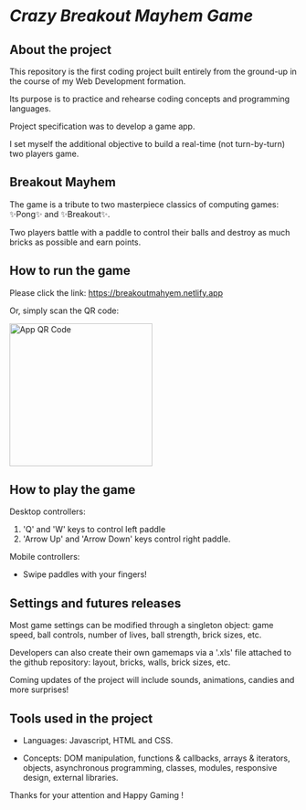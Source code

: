 
# _Crazy Breakout Mayhem Game_


## About the project


 This repository is the first coding project built entirely from the ground-up in the course of my Web Development formation.

 Its purpose is to practice and rehearse coding concepts and programming languages.

 Project specification was to develop a game app.
 
 I set myself the additional objective to build a real-time (not turn-by-turn) two players game.


## Breakout Mayhem

The game is a tribute to two masterpiece classics of computing games: ✨Pong✨ and ✨Breakout✨.

Two players battle with a paddle to control their balls and destroy as much bricks as possible and earn points.


## How to run the game

Please click the link: https://breakoutmahyem.netlify.app

Or, simply scan the QR code:

<img src="https://fredmelka.github.io/ironhack-gaming-project-breakout/img/qrcode.png" width = "250px" height = "250px" alt="App QR Code" />


## How to play the game

Desktop controllers:
1. 'Q' and 'W' keys to control left paddle
2. 'Arrow Up' and 'Arrow Down' keys control right paddle.

Mobile controllers:

- Swipe paddles with your fingers!


## Settings and futures releases

Most game settings can be modified through a singleton object: game speed, ball controls, number of lives, ball strength, brick sizes, etc.

Developers can also create their own gamemaps via a '.xls' file attached to the github repository: layout, bricks, walls, brick sizes, etc.

Coming updates of the project will include sounds, animations, candies and more surprises!


## Tools used in the project

- Languages: Javascript, HTML and CSS.

- Concepts: DOM manipulation, functions & callbacks, arrays & iterators, objects, asynchronous programming, classes, modules, responsive design, external libraries.


Thanks for your attention and Happy Gaming !